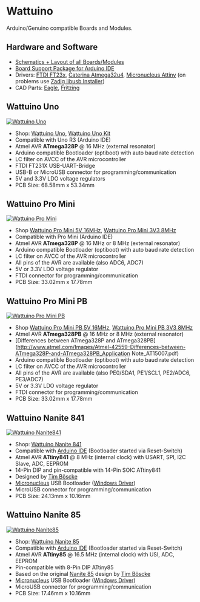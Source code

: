 # Wattuino
Arduino/Genuino compatible Boards and Modules.


## Hardware and Software
* [Schematics + Layout of all Boards/Modules](https://github.com/watterott/wattuino/tree/master/hardware)
* [Board Support Package for Arduino IDE](https://github.com/watterott/wattuino/tree/master/software/Arduino#watterott-board-support-package)
* Drivers:
  [FTDI FT23x](http://www.ftdichip.com/Drivers/VCP.htm),
  [Caterina Atmega32u4](https://github.com/watterott/wattuino/raw/master/software/Caterina/driver.zip),
  [Micronucleus Attiny](https://github.com/watterott/wattuino/raw/master/software/Micronucleus/driver.zip)
  (on problems use [Zadig libusb Installer](https://github.com/micronucleus/micronucleus/tree/master/windows_driver_installer))
* CAD Parts:
  [Eagle](https://github.com/watterott/Eagle-Libs),
  [Fritzing](https://github.com/watterott/wattuino/raw/master/hardware/wattuino.fzpz)


## Wattuino Uno
[![Wattuino Uno](https://github.com/watterott/wattuino/raw/master/hardware/Wattuino-Uno_v10.jpg)](http://www.watterott.com/en/Wattuino-UNO)
* Shop: [Wattuino Uno](http://www.watterott.com/en/Wattuino-UNO), [Wattuino Uno Kit](http://www.watterott.com/en/Wattuino-Uno-Kit)
* Compatible with Uno R3 (Arduino IDE)
* Atmel AVR **ATmega328P** @ 16 MHz (external resonator)
* Arduino compatible Bootloader (optiboot) with auto baud rate detection
* LC filter on AVCC of the AVR microcontroller
* FTDI FT231X USB-UART-Bridge
* USB-B or MicroUSB connector for programming/communication
* 5V and 3.3V LDO voltage regulators
* PCB Size: 68.58mm x 53.34mm


## Wattuino Pro Mini
[![Wattuino Pro Mini](https://github.com/watterott/wattuino/raw/master/hardware/Wattuino-Pro-Mini_v10.jpg)](http://www.watterott.com/en/Wattuino-pro-mini-5V-16MHz)
* Shop [Wattuino Pro Mini 5V 16MHz](http://www.watterott.com/en/Wattuino-pro-mini-5V-16MHz), [Wattuino Pro Mini 3V3 8MHz](http://www.watterott.com/en/Wattuino-pro-mini-3V3-8MHz)
* Compatible with Pro Mini (Arduino IDE)
* Atmel AVR **ATmega328P** @ 16 MHz or 8 MHz (external resonator)
* Arduino compatible Bootloader (optiboot) with auto baud rate detection
* LC filter on AVCC of the AVR microcontroller
* All pins of the AVR are available (also ADC6, ADC7)
* 5V or 3.3V LDO voltage regulator
* FTDI connector for programming/communication
* PCB Size: 33.02mm x 17.78mm


## Wattuino Pro Mini PB
[![Wattuino Pro Mini PB](https://github.com/watterott/wattuino/raw/master/hardware/Wattuino-Pro-Mini-PB_v10.jpg)](http://www.watterott.com/en/Wattuino-pro-mini-PB-5V-16MHz)
* Shop [Wattuino Pro Mini PB 5V 16MHz](http://www.watterott.com/en/Wattuino-pro-mini-PB-5V-16MHz), [Wattuino Pro Mini PB 3V3 8MHz](http://www.watterott.com/en/Wattuino-pro-mini-PB-3V3-8MHz)
* Atmel AVR **ATmega328PB** @ 16 MHz or 8 MHz (external resonator)
* [Differences between ATmega328P and ATmega328PB](http://www.atmel.com/Images/Atmel-42559-Differences-between-ATmega328P-and-ATmega328PB_Application Note_AT15007.pdf)
* Arduino compatible Bootloader (optiboot) with auto baud rate detection
* LC filter on AVCC of the AVR microcontroller
* All pins of the AVR are available (also PE0/SDA1, PE1/SCL1, PE2/ADC6, PE3/ADC7)
* 5V or 3.3V LDO voltage regulator
* FTDI connector for programming/communication
* PCB Size: 33.02mm x 17.78mm


## Wattuino Nanite 841
[![Wattuino Nanite841](https://github.com/watterott/wattuino/raw/master/hardware/Wattuino-Nanite841_v10.jpg)](http://www.watterott.com/en/Wattuino-Nanite841)
* Shop: [Wattuino Nanite 841](http://www.watterott.com/en/Wattuino-Nanite841)
* Compatible with [Arduino IDE](https://github.com/watterott/wattuino/tree/master/software/Arduino#watterott-board-support-package) (Bootloader started via Reset-Switch)
* Atmel AVR **ATtiny841** @ 8 MHz (internal clock) with USART, SPI, I2C Slave, ADC, EEPROM
* 14-Pin DIP and pin-compatible with 14-Pin SOIC ATtiny841
* Designed by [Tim Böscke](https://github.com/cpldcpu)
* [Micronucleus](https://github.com/micronucleus/micronucleus) USB Bootloader ([Windows Driver](https://github.com/watterott/wattuino/raw/master/software/Micronucleus/driver.zip))
* MicroUSB connector for programming/communication
* PCB Size: 24.13mm x 10.16mm


## Wattuino Nanite 85
[![Wattuino Nanite85](https://github.com/watterott/wattuino/raw/master/hardware/Wattuino-Nanite85_v10.jpg)](http://www.watterott.com/en/Wattuino-Nanite85)
* Shop: [Wattuino Nanite 85](http://www.watterott.com/en/Wattuino-Nanite85)
* Compatible with [Arduino IDE](https://github.com/watterott/wattuino/tree/master/software/Arduino#watterott-board-support-package) (Bootloader started via Reset-Switch)
* Atmel AVR **ATtiny85** @ 16.5 MHz (internal clock) with USI, ADC, EEPROM
* Pin-compatible with 8-Pin DIP ATtiny85
* Based on the original [Nanite 85](https://github.com/cpldcpu/Nanite) design by [Tim Böscke](https://github.com/cpldcpu)
* [Micronucleus](https://github.com/micronucleus/micronucleus) USB Bootloader ([Windows Driver](https://github.com/watterott/wattuino/raw/master/software/Micronucleus/driver.zip))
* MicroUSB connector for programming/communication
* PCB Size: 17.46mm x 10.16mm
